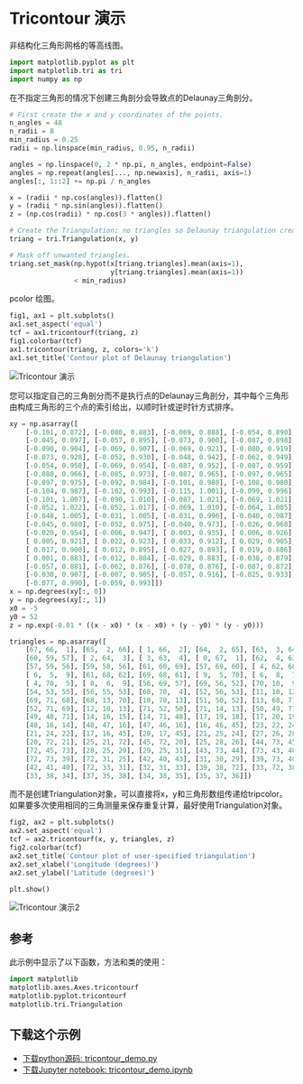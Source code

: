 # Tricontour 演示

非结构化三角形网格的等高线图。

```python
import matplotlib.pyplot as plt
import matplotlib.tri as tri
import numpy as np
```

在不指定三角形的情况下创建三角剖分会导致点的Delaunay三角剖分。

```python
# First create the x and y coordinates of the points.
n_angles = 48
n_radii = 8
min_radius = 0.25
radii = np.linspace(min_radius, 0.95, n_radii)

angles = np.linspace(0, 2 * np.pi, n_angles, endpoint=False)
angles = np.repeat(angles[..., np.newaxis], n_radii, axis=1)
angles[:, 1::2] += np.pi / n_angles

x = (radii * np.cos(angles)).flatten()
y = (radii * np.sin(angles)).flatten()
z = (np.cos(radii) * np.cos(3 * angles)).flatten()

# Create the Triangulation; no triangles so Delaunay triangulation created.
triang = tri.Triangulation(x, y)

# Mask off unwanted triangles.
triang.set_mask(np.hypot(x[triang.triangles].mean(axis=1),
                         y[triang.triangles].mean(axis=1))
                < min_radius)
```

pcolor 绘图。

```python
fig1, ax1 = plt.subplots()
ax1.set_aspect('equal')
tcf = ax1.tricontourf(triang, z)
fig1.colorbar(tcf)
ax1.tricontour(triang, z, colors='k')
ax1.set_title('Contour plot of Delaunay triangulation')
```

![Tricontour 演示](https://matplotlib.org/_images/sphx_glr_tricontour_demo_001.png)

您可以指定自己的三角剖分而不是执行点的Delaunay三角剖分，其中每个三角形由构成三角形的三个点的索引给出，以顺时针或逆时针方式排序。

```python
xy = np.asarray([
    [-0.101, 0.872], [-0.080, 0.883], [-0.069, 0.888], [-0.054, 0.890],
    [-0.045, 0.897], [-0.057, 0.895], [-0.073, 0.900], [-0.087, 0.898],
    [-0.090, 0.904], [-0.069, 0.907], [-0.069, 0.921], [-0.080, 0.919],
    [-0.073, 0.928], [-0.052, 0.930], [-0.048, 0.942], [-0.062, 0.949],
    [-0.054, 0.958], [-0.069, 0.954], [-0.087, 0.952], [-0.087, 0.959],
    [-0.080, 0.966], [-0.085, 0.973], [-0.087, 0.965], [-0.097, 0.965],
    [-0.097, 0.975], [-0.092, 0.984], [-0.101, 0.980], [-0.108, 0.980],
    [-0.104, 0.987], [-0.102, 0.993], [-0.115, 1.001], [-0.099, 0.996],
    [-0.101, 1.007], [-0.090, 1.010], [-0.087, 1.021], [-0.069, 1.021],
    [-0.052, 1.022], [-0.052, 1.017], [-0.069, 1.010], [-0.064, 1.005],
    [-0.048, 1.005], [-0.031, 1.005], [-0.031, 0.996], [-0.040, 0.987],
    [-0.045, 0.980], [-0.052, 0.975], [-0.040, 0.973], [-0.026, 0.968],
    [-0.020, 0.954], [-0.006, 0.947], [ 0.003, 0.935], [ 0.006, 0.926],
    [ 0.005, 0.921], [ 0.022, 0.923], [ 0.033, 0.912], [ 0.029, 0.905],
    [ 0.017, 0.900], [ 0.012, 0.895], [ 0.027, 0.893], [ 0.019, 0.886],
    [ 0.001, 0.883], [-0.012, 0.884], [-0.029, 0.883], [-0.038, 0.879],
    [-0.057, 0.881], [-0.062, 0.876], [-0.078, 0.876], [-0.087, 0.872],
    [-0.030, 0.907], [-0.007, 0.905], [-0.057, 0.916], [-0.025, 0.933],
    [-0.077, 0.990], [-0.059, 0.993]])
x = np.degrees(xy[:, 0])
y = np.degrees(xy[:, 1])
x0 = -5
y0 = 52
z = np.exp(-0.01 * ((x - x0) * (x - x0) + (y - y0) * (y - y0)))

triangles = np.asarray([
    [67, 66,  1], [65,  2, 66], [ 1, 66,  2], [64,  2, 65], [63,  3, 64],
    [60, 59, 57], [ 2, 64,  3], [ 3, 63,  4], [ 0, 67,  1], [62,  4, 63],
    [57, 59, 56], [59, 58, 56], [61, 60, 69], [57, 69, 60], [ 4, 62, 68],
    [ 6,  5,  9], [61, 68, 62], [69, 68, 61], [ 9,  5, 70], [ 6,  8,  7],
    [ 4, 70,  5], [ 8,  6,  9], [56, 69, 57], [69, 56, 52], [70, 10,  9],
    [54, 53, 55], [56, 55, 53], [68, 70,  4], [52, 56, 53], [11, 10, 12],
    [69, 71, 68], [68, 13, 70], [10, 70, 13], [51, 50, 52], [13, 68, 71],
    [52, 71, 69], [12, 10, 13], [71, 52, 50], [71, 14, 13], [50, 49, 71],
    [49, 48, 71], [14, 16, 15], [14, 71, 48], [17, 19, 18], [17, 20, 19],
    [48, 16, 14], [48, 47, 16], [47, 46, 16], [16, 46, 45], [23, 22, 24],
    [21, 24, 22], [17, 16, 45], [20, 17, 45], [21, 25, 24], [27, 26, 28],
    [20, 72, 21], [25, 21, 72], [45, 72, 20], [25, 28, 26], [44, 73, 45],
    [72, 45, 73], [28, 25, 29], [29, 25, 31], [43, 73, 44], [73, 43, 40],
    [72, 73, 39], [72, 31, 25], [42, 40, 43], [31, 30, 29], [39, 73, 40],
    [42, 41, 40], [72, 33, 31], [32, 31, 33], [39, 38, 72], [33, 72, 38],
    [33, 38, 34], [37, 35, 38], [34, 38, 35], [35, 37, 36]])
```

而不是创建Triangulation对象，可以直接将x，y和三角形数组传递给tripcolor。 如果要多次使用相同的三角测量来保存重复计算，最好使用Triangulation对象。

```python
fig2, ax2 = plt.subplots()
ax2.set_aspect('equal')
tcf = ax2.tricontourf(x, y, triangles, z)
fig2.colorbar(tcf)
ax2.set_title('Contour plot of user-specified triangulation')
ax2.set_xlabel('Longitude (degrees)')
ax2.set_ylabel('Latitude (degrees)')

plt.show()
```

![Tricontour 演示2](https://matplotlib.org/_images/sphx_glr_tricontour_demo_002.png)

## 参考

此示例中显示了以下函数，方法和类的使用：

```python
import matplotlib
matplotlib.axes.Axes.tricontourf
matplotlib.pyplot.tricontourf
matplotlib.tri.Triangulation
```

## 下载这个示例

- [下载python源码: tricontour_demo.py](https://matplotlib.org/_downloads/tricontour_demo.py)
- [下载Jupyter notebook: tricontour_demo.ipynb](https://matplotlib.org/_downloads/tricontour_demo.ipynb)